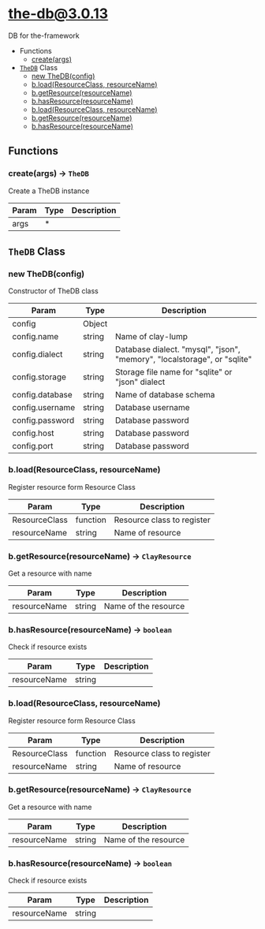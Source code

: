 # the-db@3.0.13

DB for the-framework

+ Functions
  + [create(args)](#the-db-function-create)
+ [`TheDB`](#the-db-classes) Class
  + [new TheDB(config)](#the-db-classes-the-d-b-constructor)
  + [b.load(ResourceClass, resourceName)](#the-db-classes-the-d-b-load)
  + [b.getResource(resourceName)](#the-db-classes-the-d-b-getResource)
  + [b.hasResource(resourceName)](#the-db-classes-the-d-b-hasResource)
  + [b.load(ResourceClass, resourceName)](#the-db-classes-the-d-b-load)
  + [b.getResource(resourceName)](#the-db-classes-the-d-b-getResource)
  + [b.hasResource(resourceName)](#the-db-classes-the-d-b-hasResource)

## Functions

<a class='md-heading-link' name="the-db-function-create" ></a>

### create(args) -> `TheDB`

Create a TheDB instance

| Param | Type | Description |
| ----- | --- | -------- |
| args | * |  |



<a class='md-heading-link' name="the-db-classes"></a>

## `TheDB` Class






<a class='md-heading-link' name="the-db-classes-the-d-b-constructor" ></a>

### new TheDB(config)

Constructor of TheDB class

| Param | Type | Description |
| ----- | --- | -------- |
| config | Object |  |
| config.name | string | Name of clay-lump |
| config.dialect | string | Database dialect. "mysql", "json", "memory", "localstorage", or "sqlite" |
| config.storage | string | Storage file name for "sqlite" or "json" dialect |
| config.database | string | Name of database schema |
| config.username | string | Database username |
| config.password | string | Database password |
| config.host | string | Database password |
| config.port | string | Database password |


<a class='md-heading-link' name="the-db-classes-the-d-b-load" ></a>

### b.load(ResourceClass, resourceName)

Register resource form Resource Class

| Param | Type | Description |
| ----- | --- | -------- |
| ResourceClass | function | Resource class to register |
| resourceName | string | Name of resource |


<a class='md-heading-link' name="the-db-classes-the-d-b-getResource" ></a>

### b.getResource(resourceName) -> `ClayResource`

Get a resource with name

| Param | Type | Description |
| ----- | --- | -------- |
| resourceName | string | Name of the resource |


<a class='md-heading-link' name="the-db-classes-the-d-b-hasResource" ></a>

### b.hasResource(resourceName) -> `boolean`

Check if resource exists

| Param | Type | Description |
| ----- | --- | -------- |
| resourceName | string |  |


<a class='md-heading-link' name="the-db-classes-the-d-b-load" ></a>

### b.load(ResourceClass, resourceName)

Register resource form Resource Class

| Param | Type | Description |
| ----- | --- | -------- |
| ResourceClass | function | Resource class to register |
| resourceName | string | Name of resource |


<a class='md-heading-link' name="the-db-classes-the-d-b-getResource" ></a>

### b.getResource(resourceName) -> `ClayResource`

Get a resource with name

| Param | Type | Description |
| ----- | --- | -------- |
| resourceName | string | Name of the resource |


<a class='md-heading-link' name="the-db-classes-the-d-b-hasResource" ></a>

### b.hasResource(resourceName) -> `boolean`

Check if resource exists

| Param | Type | Description |
| ----- | --- | -------- |
| resourceName | string |  |




